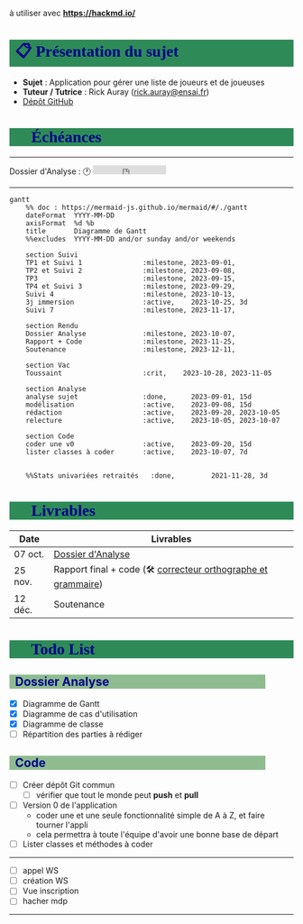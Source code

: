 à utiliser avec **https://hackmd.io/**

# :clipboard:  Présentation du sujet

* **Sujet** : Application pour gérer une liste de joueurs et de joueuses
* **Tuteur / Tutrice** : Rick Auray (rick.auray@ensai.fr)
* [Dépôt GitHub](https://github.com/ludo2ne/ENSAI-projet-info-2A-template)

# :dart: Échéances

---
Dossier d'Analyse :  :clock1: <iframe src="https://free.timeanddate.com/countdown/i83zdl7u/n1264/cf11/cm0/cu2/ct4/cs0/ca0/co0/cr0/ss0/cac009/cpcf00/pcfff/tcfff/fs100/szw256/szh108/iso2023-10-07T12:00:00" allowtransparency="true" frameborder="0" width="130" height="16"></iframe>

---

```mermaid
gantt
    %% doc : https://mermaid-js.github.io/mermaid/#/./gantt
    dateFormat  YYYY-MM-DD
    axisFormat  %d %b
    title       Diagramme de Gantt
    %%excludes  YYYY-MM-DD and/or sunday and/or weekends 
     
    section Suivi
    TP1 et Suivi 1               :milestone, 2023-09-01,
    TP2 et Suivi 2               :milestone, 2023-09-08,
    TP3                          :milestone, 2023-09-15,
    TP4 et Suivi 3               :milestone, 2023-09-29,
    Suivi 4                      :milestone, 2023-10-13,
    3j immersion                 :active,    2023-10-25, 3d
    Suivi 7                      :milestone, 2023-11-17,
    
    section Rendu
    Dossier Analyse              :milestone, 2023-10-07,
    Rapport + Code               :milestone, 2023-11-25,
    Soutenance                   :milestone, 2023-12-11,
    
    section Vac
    Toussaint                    :crit,    2023-10-28, 2023-11-05
    
    section Analyse
    analyse sujet                :done,      2023-09-01, 15d
    modélisation                 :active,    2023-09-08, 15d
    rédaction                    :active,    2023-09-20, 2023-10-05
    relecture                    :active,    2023-10-05, 2023-10-07
    
    section Code
    coder une v0                 :active,    2023-09-20, 15d
    lister classes à coder       :active,    2023-10-07, 7d
    

    %%Stats univariées retraités   :done,         2021-11-28, 3d
```

# :calendar: Livrables

| Date    | Livrables                                                    |
| ------- | ------------------------------------------------------------ |
| 07 oct. | [Dossier d'Analyse](https://www.overleaf.com/)               |
| 25 nov. | Rapport final + code (:hammer_and_wrench:  [correcteur orthographe et grammaire](https://www.scribens.fr/))|
| 12 déc. | Soutenance                                                   |

# :construction: Todo List

## Dossier Analyse

* [x] Diagramme de Gantt
* [x] Diagramme de cas d'utilisation
* [x] Diagramme de classe
* [ ] Répartition des parties à rédiger

## Code

* [ ] Créer dépôt Git commun
  * [ ] vérifier que tout le monde peut **push** et **pull**
* [ ] Version 0 de l'application
  * coder une et une seule fonctionnalité simple de A à Z, et faire tourner l'appli
  * cela permettra à toute l'équipe d'avoir une bonne base de départ
* [ ] Lister classes et méthodes à coder

---

* [ ] appel WS
* [ ] création WS
* [ ] Vue inscription
* [ ] hacher mdp

---

<style>h1 {
    color: darkblue;
    font-family: "Calibri";
    font-weight: bold;
    background-color: seagreen;
    padding-left: 10px;
}

h2 {
    color: darkblue;
    background-color: darkseagreen;
    margin-right: 10%;
    padding-left: 10px;
}

h3 {
    color: darkblue;
    background-color: lightseagreen;
    margin-right: 20%;
    padding-left: 10px;
}

h4 {
    color: darkblue;
    background-color: aquamarine;
    margin-right: 30%;
    padding-left: 10px;
}

</style>
